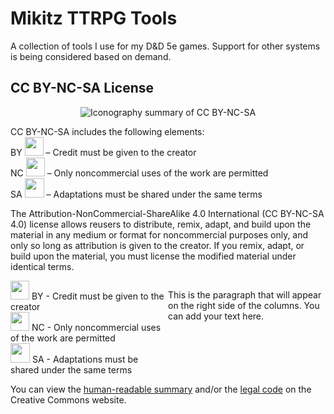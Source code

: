 # Mikitz TTRPG Tools
A collection of tools I use for my D&amp;D 5e games. Support for other systems is being considered based on demand.

## CC BY-NC-SA License
<p align="center">
  <img src="https://mirrors.creativecommons.org/presskit/buttons/88x31/png/by-nc-sa.png" alt="Iconography summary of CC BY-NC-SA">
</p>

<span style="font-weight: 400;">CC BY-NC-SA includes the following elements:<br>
BY <img loading="lazy" class="alignnone " src="https://mirrors.creativecommons.org/presskit/icons/by.xlarge.png" width="30" height="30"> – Credit must be given to the creator<br>
NC <img loading="lazy" class="alignnone " src="https://mirrors.creativecommons.org/presskit/icons/nc.xlarge.png" width="30" height="30"> – Only noncommercial uses of the work are permitted<br>
SA <img loading="lazy" class="alignnone " src="https://mirrors.creativecommons.org/presskit/icons/sa.xlarge.png" width="31" height="31"> – Adaptations must be shared under the same terms</span>

The Attribution-NonCommercial-ShareAlike 4.0 International (CC BY-NC-SA 4.0) license allows reusers to distribute, remix, adapt, and build upon the material in any medium or format for noncommercial purposes only, and only so long as attribution is given to the creator. If you remix, adapt, or build upon the material, you must license the modified material under identical terms. 

<div style="display:flex;">
  <div style="flex:1;">
    <span style="font-weight: 400;">
      <img src="https://mirrors.creativecommons.org/presskit/icons/by.xlarge.png" width="30" height="30">
      BY - Credit must be given to the creator
    </span>
    <br>
    <span style="font-weight: 400;">
      <img src="https://mirrors.creativecommons.org/presskit/icons/nc.xlarge.png" width="30" height="30">
      NC - Only noncommercial uses of the work are permitted
    </span>
    <br>
    <span style="font-weight: 400;">
      <img src="https://mirrors.creativecommons.org/presskit/icons/sa.xlarge.png" width="31" height="31">
      SA - Adaptations must be shared under the same terms
    </span>
  </div>
  <div style="flex:1;">
    <p>This is the paragraph that will appear on the right side of the columns. You can add your text here.</p>
  </div>
</div>

You can view the [human-readable summary](https://creativecommons.org/licenses/by-nc-sa/4.0/) and/or the [legal code](https://creativecommons.org/licenses/by-nc-sa/4.0/legalcode) on the Creative Commons website.
